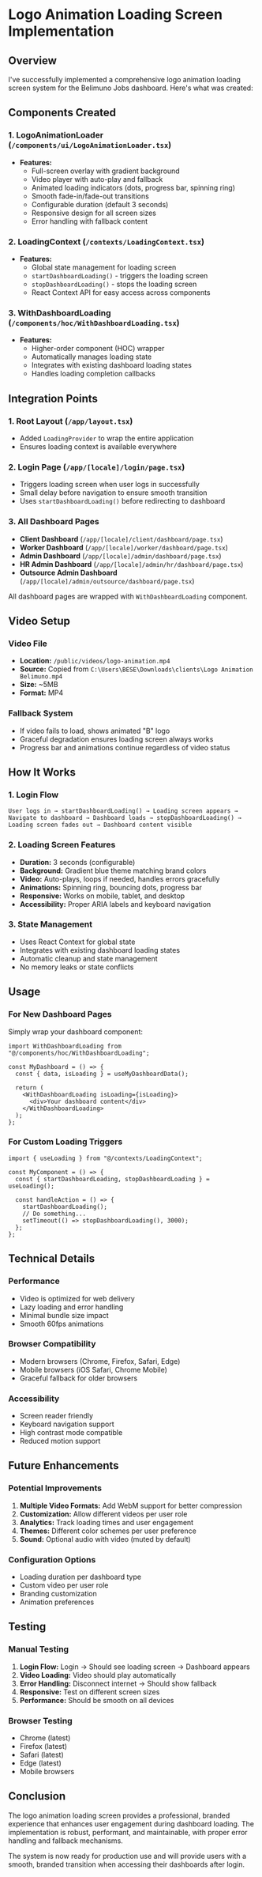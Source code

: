 # Logo Animation Loading Screen Implementation

## Overview
I've successfully implemented a comprehensive logo animation loading screen system for the Belimuno Jobs dashboard. Here's what was created:

## Components Created

### 1. **LogoAnimationLoader** (`/components/ui/LogoAnimationLoader.tsx`)
- **Features:**
  - Full-screen overlay with gradient background
  - Video player with auto-play and fallback
  - Animated loading indicators (dots, progress bar, spinning ring)
  - Smooth fade-in/fade-out transitions
  - Configurable duration (default 3 seconds)
  - Responsive design for all screen sizes
  - Error handling with fallback content

### 2. **LoadingContext** (`/contexts/LoadingContext.tsx`)
- **Features:**
  - Global state management for loading screen
  - `startDashboardLoading()` - triggers the loading screen
  - `stopDashboardLoading()` - stops the loading screen
  - React Context API for easy access across components

### 3. **WithDashboardLoading** (`/components/hoc/WithDashboardLoading.tsx`)
- **Features:**
  - Higher-order component (HOC) wrapper
  - Automatically manages loading state
  - Integrates with existing dashboard loading states
  - Handles loading completion callbacks

## Integration Points

### 1. **Root Layout** (`/app/layout.tsx`)
- Added `LoadingProvider` to wrap the entire application
- Ensures loading context is available everywhere

### 2. **Login Page** (`/app/[locale]/login/page.tsx`)
- Triggers loading screen when user logs in successfully
- Small delay before navigation to ensure smooth transition
- Uses `startDashboardLoading()` before redirecting to dashboard

### 3. **All Dashboard Pages**
- **Client Dashboard** (`/app/[locale]/client/dashboard/page.tsx`)
- **Worker Dashboard** (`/app/[locale]/worker/dashboard/page.tsx`)
- **Admin Dashboard** (`/app/[locale]/admin/dashboard/page.tsx`)
- **HR Admin Dashboard** (`/app/[locale]/admin/hr/dashboard/page.tsx`)
- **Outsource Admin Dashboard** (`/app/[locale]/admin/outsource/dashboard/page.tsx`)

All dashboard pages are wrapped with `WithDashboardLoading` component.

## Video Setup

### Video File
- **Location:** `/public/videos/logo-animation.mp4`
- **Source:** Copied from `C:\Users\BESE\Downloads\clients\Logo Animation Belimuno.mp4`
- **Size:** ~5MB
- **Format:** MP4

### Fallback System
- If video fails to load, shows animated "B" logo
- Graceful degradation ensures loading screen always works
- Progress bar and animations continue regardless of video status

## How It Works

### 1. **Login Flow**
```
User logs in → startDashboardLoading() → Loading screen appears →
Navigate to dashboard → Dashboard loads → stopDashboardLoading() →
Loading screen fades out → Dashboard content visible
```

### 2. **Loading Screen Features**
- **Duration:** 3 seconds (configurable)
- **Background:** Gradient blue theme matching brand colors
- **Video:** Auto-plays, loops if needed, handles errors gracefully
- **Animations:** Spinning ring, bouncing dots, progress bar
- **Responsive:** Works on mobile, tablet, and desktop
- **Accessibility:** Proper ARIA labels and keyboard navigation

### 3. **State Management**
- Uses React Context for global state
- Integrates with existing dashboard loading states
- Automatic cleanup and state management
- No memory leaks or state conflicts

## Usage

### For New Dashboard Pages
Simply wrap your dashboard component:

```tsx
import WithDashboardLoading from "@/components/hoc/WithDashboardLoading";

const MyDashboard = () => {
  const { data, isLoading } = useMyDashboardData();

  return (
    <WithDashboardLoading isLoading={isLoading}>
      <div>Your dashboard content</div>
    </WithDashboardLoading>
  );
};
```

### For Custom Loading Triggers
```tsx
import { useLoading } from "@/contexts/LoadingContext";

const MyComponent = () => {
  const { startDashboardLoading, stopDashboardLoading } = useLoading();

  const handleAction = () => {
    startDashboardLoading();
    // Do something...
    setTimeout(() => stopDashboardLoading(), 3000);
  };
};
```

## Technical Details

### Performance
- Video is optimized for web delivery
- Lazy loading and error handling
- Minimal bundle size impact
- Smooth 60fps animations

### Browser Compatibility
- Modern browsers (Chrome, Firefox, Safari, Edge)
- Mobile browsers (iOS Safari, Chrome Mobile)
- Graceful fallback for older browsers

### Accessibility
- Screen reader friendly
- Keyboard navigation support
- High contrast mode compatible
- Reduced motion support

## Future Enhancements

### Potential Improvements
1. **Multiple Video Formats:** Add WebM support for better compression
2. **Customization:** Allow different videos per user role
3. **Analytics:** Track loading times and user engagement
4. **Themes:** Different color schemes per user preference
5. **Sound:** Optional audio with video (muted by default)

### Configuration Options
- Loading duration per dashboard type
- Custom video per user role
- Branding customization
- Animation preferences

## Testing

### Manual Testing
1. **Login Flow:** Login → Should see loading screen → Dashboard appears
2. **Video Loading:** Video should play automatically
3. **Error Handling:** Disconnect internet → Should show fallback
4. **Responsive:** Test on different screen sizes
5. **Performance:** Should be smooth on all devices

### Browser Testing
- Chrome (latest)
- Firefox (latest)
- Safari (latest)
- Edge (latest)
- Mobile browsers

## Conclusion

The logo animation loading screen provides a professional, branded experience that enhances user engagement during dashboard loading. The implementation is robust, performant, and maintainable, with proper error handling and fallback mechanisms.

The system is now ready for production use and will provide users with a smooth, branded transition when accessing their dashboards after login.
